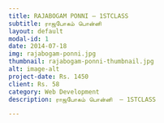 ```yaml
---
title: RAJABOGAM PONNI – 1STCLASS
subtitle: ராஜபோகம் பொன்னி
layout: default
modal-id: 1
date: 2014-07-18
img: rajabogam-ponni.jpg
thumbnail: rajabogam-ponni-thumbnail.jpg
alt: image-alt
project-date: Rs. 1450
client: Rs. 58
category: Web Development
description: ராஜபோகம் பொன்னி  – 1STCLASS

---
```

